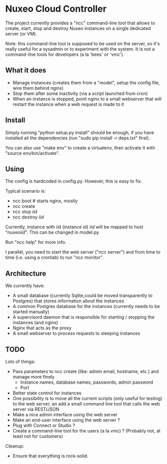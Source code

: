Nuxeo Cloud Controller
======================

The project currently provides a "ncc" command-line tool that allows to
create, start, stop and destroy Nuxeo instances on a single dedicated server
(or VM). 

Note: this command-line tool is supposed to be used on the server,
so it's really useful for a sysadmin or to experiment with the system.
It is not a command-line tools for developers (a la 'bees' or 'vmc').

What it does
------------

- Manage instances (creates them from a "model", setup the config file,
  wire them behind nginx)
- Stop them after some inactivity (via a script launched from cron)
- When an instance is stopped, point nginx to a small webserver that
  will restart the instance when a web request is made to it

Install
-------

Simply running "python setup.py install" should be enough, if you have installed
all the dependencies (run "sudo pip install -r deps.txt" first).

You can also use "make env" to create a virtualenv, then activate it
with "source env/bin/activate".

Using
-----

The config is hardcoded in config.py. However, this is easy to fix.

Typical scenario is:

- ncc boot # starts nginx, mostly
- ncc create 
- ncc stop *iid*
- ncc destroy *iid*

Currently, instance with iid (instance id) *iid* will be mapped to host
"nuxeo*iid*". This can be changed in model.py.

Run "ncc help" for more info.

I parallel, you need to start the web server ("ncc server") and from
time to time (i.e. using a crontab) to run "ncc monitor".

Architecture
------------

We currently have:

- A small database (currently Sqlite,could be moved transparently to Postgres) that
  stores information about the instances
- A common Postgres database for the instances (currently needs to be started manually)
- A supervisord daemon that is responsible for starting / stopping the instances (and nginx)
- Nginx that acts as the proxy
- A small webserver to process requests to sleeping instances


TODO
----

Lots of things:

- Pass parameters to ncc create (like: admin email, hostname, etc.) and manage more finely
  - Instance names, database names, passwords, admin password
  - Port
- Better state control for instances
- One possibility is to move all the current scripts (only useful for
  testing) to the web server, an add a small command line tool that calls
  the web server via REST/JSON
- Make a nice admin interface using the web server
- Make an end-user interface using the web server ?
- Plug with Connect or Studio ?
- Create a command-line tool for the users (a la vmc) ? (Probably not, at least not for customers)

Cleanup:

- Ensure that everything is rock-solid.
